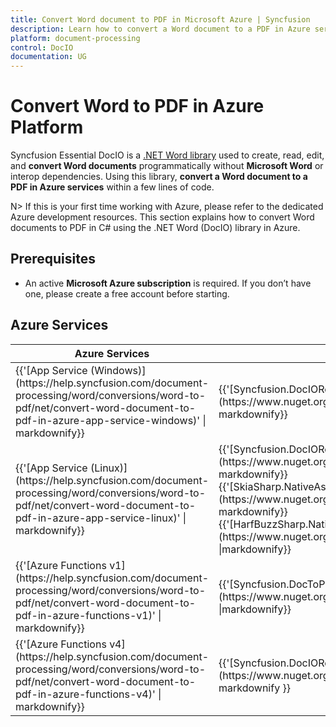 ```yaml
---
title: Convert Word document to PDF in Microsoft Azure | Syncfusion
description: Learn how to convert a Word document to a PDF in Azure services using Syncfusion .NET Word (DocIO) library in C#.
platform: document-processing
control: DocIO
documentation: UG
---
```


# Convert Word to PDF in Azure Platform 

Syncfusion Essential DocIO is a [.NET Word library](https://www.syncfusion.com/document-processing/word-framework/net/word-library) used to create, read, edit, and **convert Word documents** programmatically without **Microsoft Word** or interop dependencies. Using this library, **convert a Word document to a PDF in Azure services** within a few lines of code. 

N> If this is your first time working with Azure, please refer to the dedicated Azure development resources. This section explains how to convert Word documents to PDF in C# using the .NET Word (DocIO) library in Azure. 

## Prerequisites 
* An active **Microsoft Azure subscription** is required. If you don’t have one, please create a free account before starting.

## Azure Services
<table>
<thead>
<tr>
<th>
Azure Services<br/></th><th>
NuGet package name<br/></th></tr></thead>

<tr>
<td>
{{'[App Service (Windows)](https://help.syncfusion.com/document-processing/word/conversions/word-to-pdf/net/convert-word-document-to-pdf-in-azure-app-service-windows)' | markdownify}}<br/></td><td>
{{'[Syncfusion.DocIORenderer.Net.Core](https://www.nuget.org/packages/Syncfusion.DocIORenderer.Net.Core)' | markdownify}}</td></tr>
<tr>
<td>
{{'[App Service (Linux)](https://help.syncfusion.com/document-processing/word/conversions/word-to-pdf/net/convert-word-document-to-pdf-in-azure-app-service-linux)' | markdownify}}<br/></td><td>
{{'[Syncfusion.DocIORenderer.Net.Core](https://www.nuget.org/packages/Syncfusion.DocIORenderer.Net.Core)' | markdownify}}<br/>
{{'[SkiaSharp.NativeAssets.Linux v2.88.8](https://www.nuget.org/packages/SkiaSharp.NativeAssets.Linux/2.88.8)' | markdownify}}<br/>{{'[HarfBuzzSharp.NativeAssets.Linux v7.3.0.2](https://www.nuget.org/packages/HarfBuzzSharp.NativeAssets.Linux/7.3.0.2)' |markdownify}} <br/></td></tr>
<tr>
<td>
{{'[Azure Functions v1](https://help.syncfusion.com/document-processing/word/conversions/word-to-pdf/net/convert-word-document-to-pdf-in-azure-functions-v1)' | markdownify}} <br/></td><td>
{{'[Syncfusion.DocToPDFConverter.AspNet](https://www.nuget.org/packages/Syncfusion.DocToPDFConverter.AspNet)' |markdownify}} <br/></td></tr>
<tr>
<td>
{{'[Azure Functions v4](https://help.syncfusion.com/document-processing/word/conversions/word-to-pdf/net/convert-word-document-to-pdf-in-azure-functions-v4)' | markdownify}} <br/></td><td>
{{'[Syncfusion.DocIORenderer.Net.Core](https://www.nuget.org/packages/Syncfusion.DocIORenderer.Net.Core)' | markdownify }}<br/></td></tr>
</table>
